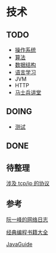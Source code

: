 # 技术


## TODO

- [操作系统](/computer/system/README.md)
- [算法](/computer/algorithm/README.md)
- [数据结构](/computer/structures_algorithm/README.md)
- [语言学习](/computer/lang/README.md)
- JVM
- HTTP
- [马士兵讲堂](https://ke.qq.com/course/399017?taid=10898655607658153&tuin=6c381156)

## DOING
- [测试](/computer/test/README.md)

## DONE


## 待整理
[涉及 tcp/ip 的协议](http://www.zhihengshi.com/2019/04/18/%E8%AE%B0%E4%B8%80%E6%AC%A1RedisLettuce%E8%BF%9E%E6%8E%A5%E6%B1%A0ConnectionResetByPeer%E6%8E%92%E6%9F%A5%E7%BB%8F%E5%8E%86/)

## 参考

[阮一峰的网络日志](http://www.ruanyifeng.com/blog/archives.html)

[经典编程书籍大全](https://github.com/jobbole/awesome-programming-books) 

[JavaGuide](https://snailclimb.gitee.io/javaguide/#/)


